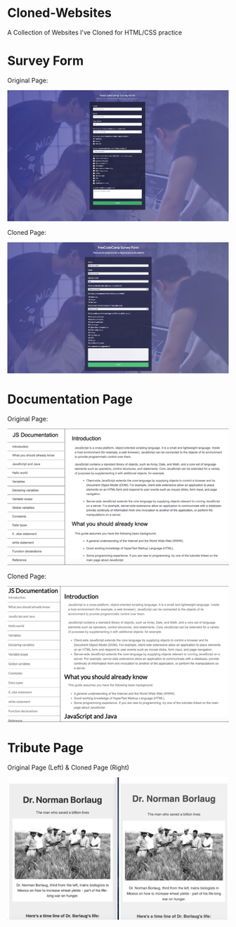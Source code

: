 # Cloned-Websites
A Collection of Websites I've Cloned for HTML/CSS practice 

# Survey Form

Original Page:

![Orginal survey form](Survey-Form/original-page.png)

Cloned Page:

![Cloned Website](Survey-Form/cloned-page.png)

# Documentation Page

Original Page:

![Orginal Website](Technical-Document-Page/tech-original.png)

Cloned Page: 

![Cloned Website](Technical-Document-Page/tech-clone.png)


# Tribute Page

Original Page (Left) & Cloned Page (Right)

![Cloned Website](Tribute-Page/Clone-Comparison.png)

